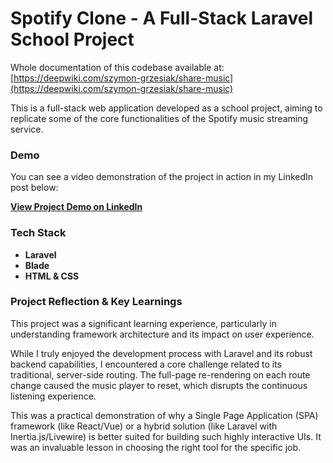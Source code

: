 # Spotify Clone - A Full-Stack Laravel School Project

Whole documentation of this codebase available at: [https://deepwiki.com/szymon-grzesiak/share-music](https://deepwiki.com/szymon-grzesiak/share-music)

This is a full-stack web application developed as a school project, aiming to replicate some of the core functionalities of the Spotify music streaming service.

### Demo
You can see a video demonstration of the project in action in my LinkedIn post below:

[**View Project Demo on LinkedIn**](https://www.linkedin.com/posts/activity-7243363692640169984-Kv-V)

### Tech Stack
* **Laravel**
* **Blade**
* **HTML & CSS**

### Project Reflection & Key Learnings

This project was a significant learning experience, particularly in understanding framework architecture and its impact on user experience.

While I truly enjoyed the development process with Laravel and its robust backend capabilities, I encountered a core challenge related to its traditional, server-side routing. The full-page re-rendering on each route change caused the music player to reset, which disrupts the continuous listening experience.

This was a practical demonstration of why a Single Page Application (SPA) framework (like React/Vue) or a hybrid solution (like Laravel with Inertia.js/Livewire) is better suited for building such highly interactive UIs. It was an invaluable lesson in choosing the right tool for the specific job.
